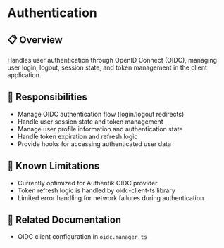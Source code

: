 # Authentication

## 📋 Overview
Handles user authentication through OpenID Connect (OIDC), managing user login, logout, session state, and token management in the client application.

## 🎯 Responsibilities
- Manage OIDC authentication flow (login/logout redirects)
- Handle user session state and token management
- Manage user profile information and authentication state
- Handle token expiration and refresh logic
- Provide hooks for accessing authenticated user data

## 🚧 Known Limitations
- Currently optimized for Authentik OIDC provider
- Token refresh logic is handled by oidc-client-ts library
- Limited error handling for network failures during authentication

## 📖 Related Documentation
- OIDC client configuration in `oidc.manager.ts`
